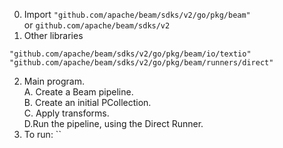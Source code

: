 0. Import 
        `"github.com/apache/beam/sdks/v2/go/pkg/beam"`<br>
       or
`github.com/apache/beam/sdks/v2`
1. Other libraries <br>
```
"github.com/apache/beam/sdks/v2/go/pkg/beam/io/textio"
"github.com/apache/beam/sdks/v2/go/pkg/beam/runners/direct"
```

2. Main program. <br>
   A. Create a Beam pipeline. <br>
   B. Create an initial PCollection. <br>
   C. Apply transforms. <br>
   D.Run the pipeline, using the Direct Runner. <br>
3. To run: ``

